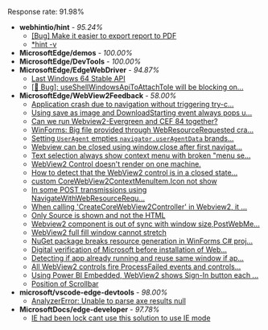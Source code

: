 Response rate: 91.98%

* **webhintio/hint** - _95.24%_
  * [[Bug] Make it easier to export report to PDF](https://github.com/webhintio/hint/issues/5217)
  * [*hint -v](https://github.com/webhintio/hint/issues/5174)
* **MicrosoftEdge/demos** - _100.00%_
* **MicrosoftEdge/DevTools** - _100.00%_
* **MicrosoftEdge/EdgeWebDriver** - _94.87%_
  * [Last Windows 64 Stable API](https://github.com/MicrosoftEdge/EdgeWebDriver/issues/39)
  * [[🐛 Bug]: useShellWindowsApiToAttachToIe will be blocking on...](https://github.com/MicrosoftEdge/EdgeWebDriver/issues/34)
* **MicrosoftEdge/WebView2Feedback** - _58.00%_
  * [Application crash due to navigation without triggering try-c...](https://github.com/MicrosoftEdge/WebView2Feedback/issues/2585)
  * [Using save as image and DownloadStarting event always pops u...](https://github.com/MicrosoftEdge/WebView2Feedback/issues/2581)
  * [Can we run Webview2-Evergreen and CEF 84 together?](https://github.com/MicrosoftEdge/WebView2Feedback/issues/2578)
  * [WinForms: Big file provided through WebResourceRequested cra...](https://github.com/MicrosoftEdge/WebView2Feedback/issues/2577)
  * [Setting `UserAgent` empties `navigator.userAgentData` brands...](https://github.com/MicrosoftEdge/WebView2Feedback/issues/2576)
  * [Webview can be closed using window.close after first navigat...](https://github.com/MicrosoftEdge/WebView2Feedback/issues/2573)
  * [Text selection always show context menu with broken "menu se...](https://github.com/MicrosoftEdge/WebView2Feedback/issues/2569)
  * [WebView2 Control doesn't render on one machine.](https://github.com/MicrosoftEdge/WebView2Feedback/issues/2567)
  * [How to detect that the WebView2 control is in a closed state...](https://github.com/MicrosoftEdge/WebView2Feedback/issues/2566)
  * [custom CoreWebView2ContextMenuItem.Icon not show](https://github.com/MicrosoftEdge/WebView2Feedback/issues/2562)
  * [In some POST transmissions using NavigateWithWebResourceRequ...](https://github.com/MicrosoftEdge/WebView2Feedback/issues/2556)
  * [When calling 'CreateCoreWebView2Controller' in Webview2, it ...](https://github.com/MicrosoftEdge/WebView2Feedback/issues/2555)
  * [Only Source is shown and not the HTML](https://github.com/MicrosoftEdge/WebView2Feedback/issues/2554)
  * [Webview2 component is out of sync with window size,PostWebMe...](https://github.com/MicrosoftEdge/WebView2Feedback/issues/2547)
  * [WebView2 full fill window cannot stretch](https://github.com/MicrosoftEdge/WebView2Feedback/issues/2543)
  * [NuGet package breaks resource generation in WinForms C# proj...](https://github.com/MicrosoftEdge/WebView2Feedback/issues/2583)
  * [Digital verification of Microsoft before installation of Web...](https://github.com/MicrosoftEdge/WebView2Feedback/issues/2559)
  * [Detecting if app already running and reuse same window if ap...](https://github.com/MicrosoftEdge/WebView2Feedback/issues/2553)
  * [All WebView2 controls fire ProcessFailed events and controls...](https://github.com/MicrosoftEdge/WebView2Feedback/issues/2544)
  * [Using Power BI Embedded, WebView2 shows Sign-In button each ...](https://github.com/MicrosoftEdge/WebView2Feedback/issues/2541)
  * [Position of Scrollbar](https://github.com/MicrosoftEdge/WebView2Feedback/issues/2537)
* **microsoft/vscode-edge-devtools** - _98.00%_
  * [AnalyzerError: Unable to parse axe results null](https://github.com/microsoft/vscode-edge-devtools/issues/1105)
* **MicrosoftDocs/edge-developer** - _97.78%_
  * [IE had been lock cant use this solution to use IE mode](https://github.com/MicrosoftDocs/edge-developer/issues/2053)